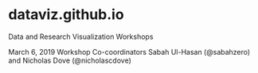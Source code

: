# dataviz.github.io
Data and Research Visualization Workshops

March 6, 2019 Workshop
Co-coordinators Sabah Ul-Hasan (@sabahzero) and Nicholas Dove (@nicholascdove)
